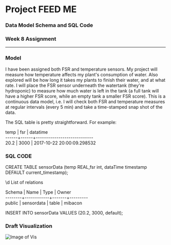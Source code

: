 Project FEED ME
===============

### Data Model Schema and SQL Code
### Week 8 Assignment
---------------------

### Model
I have been assigned both FSR and temperature sensors. My project will measure how temperature affects my plant's consumption of water. 
Also explored will be how long it takes my plants to finish their water, and at what rate. 
I will place the FSR sensor underneath the watertank (they're hydroponic) to measure how much water is left in the tank (a full tank will have a higher FSR score, while an empty tank a smaller FSR score).
This is a continuous data model, i.e. I will check both FSR and temperature measures at regular intervals (every 5 min) and take a time-stamped snap shot of the data.

The SQL table is pretty straightforward. For example:

   temp | fsr  |          datatime          
 ------+------+----------------------------  
  20.2 | 3000 | 2017-10-22 20:00:09.298532  
 
 
### SQL CODE
CREATE TABLE sensorData (temp REAL,fsr int, dataTime timestamp DEFAULT current_timestamp);

\d
           List of relations
           
   Schema |    Name    | Type  |  Owner  
 --------+------------+-------+---------  
 public | sensordata | table | mibacon  
 
 INSERT INTO sensorData VALUES (20.2, 3000, default);
 
 ### Draft Visualization
 ![Image of Vis](https://mibacon.github.io/data-structures/week8/WIN_20171022_16_42_39_Pro.jpg)